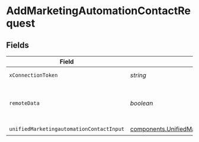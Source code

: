# AddMarketingAutomationContactRequest


## Fields

| Field                                                                                                                  | Type                                                                                                                   | Required                                                                                                               | Description                                                                                                            |
| ---------------------------------------------------------------------------------------------------------------------- | ---------------------------------------------------------------------------------------------------------------------- | ---------------------------------------------------------------------------------------------------------------------- | ---------------------------------------------------------------------------------------------------------------------- |
| `xConnectionToken`                                                                                                     | *string*                                                                                                               | :heavy_check_mark:                                                                                                     | The connection token                                                                                                   |
| `remoteData`                                                                                                           | *boolean*                                                                                                              | :heavy_minus_sign:                                                                                                     | Set to true to include data from the original Marketingautomation software.                                            |
| `unifiedMarketingautomationContactInput`                                                                               | [components.UnifiedMarketingautomationContactInput](../../models/components/unifiedmarketingautomationcontactinput.md) | :heavy_check_mark:                                                                                                     | N/A                                                                                                                    |